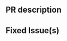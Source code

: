 <!-- Thanks for sending a pull request! Please check out our contribution guidelines: -->
<!-- https://github.com/PegaSysEng/doc.besu/blob/master/CONTRIBUTING.md -->

## PR description

## Fixed Issue(s)
<!-- Please link to fixed issue(s) here using format: fixes PAN-<Jira issue number> -->
<!-- Example: "fixes PAN-1234" -->
